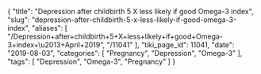 {
    "title": "Depression after childbirth 5 X less likely if good Omega-3 index",
    "slug": "depression-after-childbirth-5-x-less-likely-if-good-omega-3-index",
    "aliases": [
        "/Depression+after+childbirth+5+X+less+likely+if+good+Omega-3+index+\u2013+April+2019",
        "/11041"
    ],
    "tiki_page_id": 11041,
    "date": "2019-08-03",
    "categories": [
        "Pregnancy",
        "Depression",
        "Omega-3"
    ],
    "tags": [
        "Depression",
        "Omega-3",
        "Pregnancy"
    ]
}